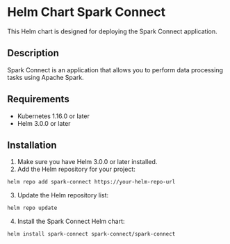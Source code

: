 # Helm Chart Spark Connect

This Helm chart is designed for deploying the Spark Connect application.

## Description

Spark Connect is an application that allows you to perform data processing tasks using Apache Spark.

## Requirements

- Kubernetes 1.16.0 or later
- Helm 3.0.0 or later

## Installation

1. Make sure you have Helm 3.0.0 or later installed.
2. Add the Helm repository for your project:

```sh
helm repo add spark-connect https://your-helm-repo-url
```

3. Update the Helm repository list:

```sh
helm repo update
```

4. Install the Spark Connect Helm chart:
```sh
helm install spark-connect spark-connect/spark-connect
```